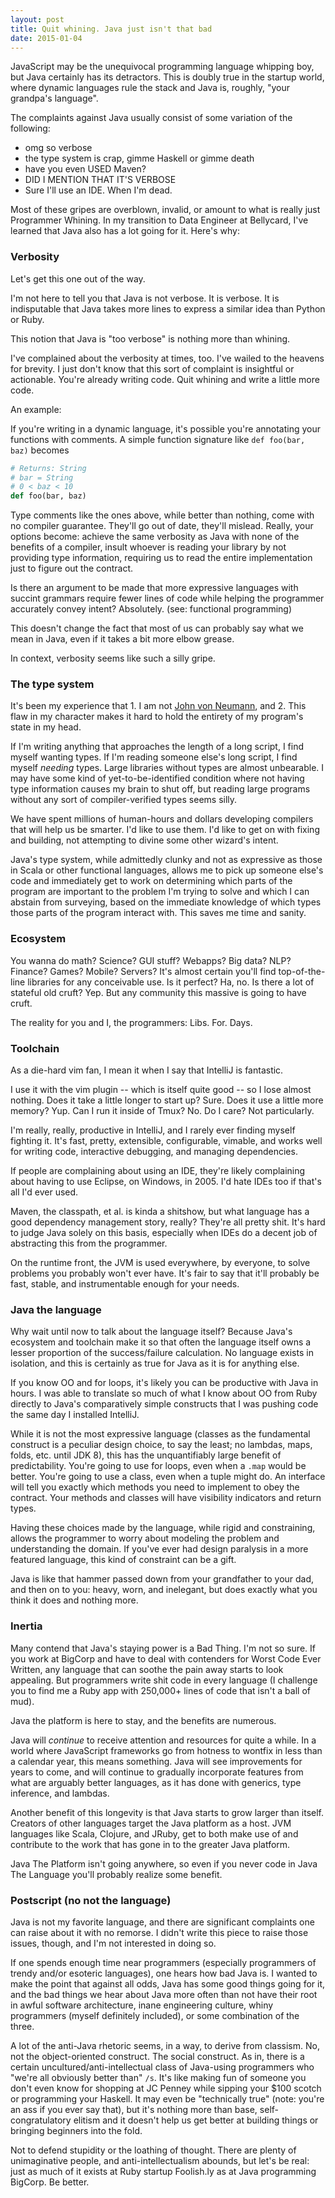 ```yaml
---
layout: post
title: Quit whining. Java just isn't that bad
date: 2015-01-04
---
```


JavaScript may be the unequivocal programming language whipping boy, but Java
certainly has its detractors. This is doubly true in the startup world,
where dynamic languages rule the stack and Java is, roughly,  "your grandpa's
language".

The complaints against Java usually consist of some variation of the following:

- omg so verbose
- the type system is crap, gimme Haskell or gimme death
- have you even USED Maven?
- DID I MENTION THAT IT'S VERBOSE
- Sure I'll use an IDE. When I'm dead.

Most of these gripes are overblown, invalid, or amount to what is really just
Programmer Whining. In my transition to Data Engineer at Bellycard, I've learned
that Java also has a lot going for it. Here's why:

### Verbosity

Let's get this one out of the way.

I'm not here to tell you that Java is not verbose. It is verbose. It is
indisputable that Java takes more lines to express a similar idea than Python
or Ruby.

This notion that Java is "too verbose" is nothing more than whining.

I've complained about the verbosity at times, too. I've wailed to the heavens
for brevity. I just don't know that this sort of complaint is insightful or
actionable. You're already writing code. Quit whining and write a little more
code.

An example:

If you're writing in a dynamic language, it's possible you're annotating your
functions with comments. A simple function signature like `def foo(bar, baz)`
becomes

```ruby
# Returns: String
# bar = String
# 0 < baz < 10
def foo(bar, baz)
```

Type comments like the ones above, while better than nothing, come with no
compiler guarantee. They'll go out of date, they'll mislead. Really, your
options become: achieve the same verbosity as Java with none of the benefits
of a compiler, insult whoever is reading your library by not providing
type information, requiring us to read the entire implementation just to figure
out the contract.

Is there an argument to be made that more expressive languages with succint
grammars require fewer lines of code while helping the programmer accurately
convey intent? Absolutely. (see: functional programming)

This doesn't change the fact that most of us can probably say what we mean in
Java, even if it takes a bit more elbow grease.

In context, verbosity seems like such a silly gripe.


### The type system

It's been my experience that 1. I am not [John von Neumann](http://en.wikipedia.org/wiki/John_von_Neumann),
 and 2. This flaw
in my character makes it hard to hold the entirety of my program's state in my
head.

If I'm writing anything that approaches the length of a long script,
I find myself wanting types. If I'm reading someone else's long
script, I find myself *needing* types. Large libraries without types are
almost unbearable. I may have some kind of yet-to-be-identified condition where
not having type information causes my brain to shut off, but reading large
programs without any sort of compiler-verified types seems silly.

We have spent millions of human-hours and dollars developing compilers that will
help us be smarter. I'd like to use them. I'd like to get on with fixing and
building, not attempting to divine some other wizard's intent.

Java's type system, while admittedly clunky and not as expressive as
those in Scala or other functional languages, allows me to pick up someone
else's code and immediately get to work on determining which parts of the
program are important to the problem I'm trying to solve and which I can abstain
from surveying, based on the immediate knowledge of which types those parts of
the program interact with. This saves me time and sanity.


### Ecosystem

You wanna do math? Science? GUI stuff? Webapps? Big data? NLP?
Finance? Games? Mobile? Servers? It's almost certain you'll find top-of-the-line
libraries for any conceivable use. Is it perfect? Ha, no. Is there a lot of
stateful old cruft? Yep. But any community this massive is going to have cruft.

The reality for you and I, the programmers: Libs. For. Days.


### Toolchain

As a die-hard vim fan, I mean it when I say that IntelliJ is fantastic.

I use it with the vim plugin -- which is itself quite good -- so I lose
almost nothing. Does it take a little longer to start up? Sure. Does it use a
little more memory? Yup. Can I run it inside of Tmux? No. Do I care? Not
particularly.

I'm really, really, productive in IntelliJ, and I rarely ever finding myself
fighting it. It's fast, pretty, extensible, configurable, vimable, and works
well for writing code, interactive debugging, and managing dependencies.

If people are complaining about using an IDE, they're likely
complaining about having to use Eclipse, on Windows, in 2005. I'd hate IDEs too
if that's all I'd ever used.

Maven, the classpath, et al. is kinda a shitshow, but what language has a good
dependency management story, really? They're all pretty shit. It's hard to judge
Java solely on this basis, especially when IDEs do a decent job of abstracting
this from the programmer.

On the runtime front, the JVM is used everywhere, by everyone, to solve problems
you probably won't ever have. It's fair to say that it'll probably be fast,
stable, and instrumentable enough for your needs.


### Java the language

Why wait until now to talk about the language itself?
Because Java's ecosystem and toolchain make it so that often the
language itself owns a lesser proportion of the success/failure calculation. No
language exists in isolation, and this is certainly as true for Java as it is
for anything else.

If you know OO and for loops, it's likely you can be productive with Java in
hours. I was able to translate so much of what I know about OO from Ruby
directly to Java's comparatively simple constructs that I was pushing code the
same day I installed IntelliJ.

While it is not the most expressive language (classes as the fundamental
construct is a peculiar design choice, to say the least; no
lambdas, maps, folds, etc. until JDK 8), this has the unquantifiably large
benefit of predictability. You're going to use for loops, even when a `.map`
would be better. You're going to use a class, even when a tuple might
do. An interface will tell you exactly which methods you need to implement to
obey the contract. Your methods and classes will have visibility indicators and
return types.

Having these choices made by the language, while rigid and constraining,
allows the programmer to worry about modeling the problem and understanding the
domain. If you've ever had design paralysis in a more featured language, this
kind of constraint can be a gift.

Java is like that hammer passed down from your grandfather to
your dad, and then on to you: heavy, worn, and inelegant, but does exactly what
you think it does and nothing more.


### Inertia

Many contend that Java's staying power is a Bad Thing. I'm not so sure. If
you work at BigCorp and have to deal with contenders for Worst Code Ever
Written, any language that can soothe the pain away starts to look appealing.
But programmers write shit code in every language (I challenge you to find me a
Ruby app with 250,000+ lines of code that isn't a ball of mud).

Java the platform is here to stay, and the benefits are numerous.

Java will *continue* to receive attention and resources for quite a while.
In a world where JavaScript frameworks go from hotness to wontfix in less than
a calendar year, this means something. Java will see improvements for years to
come, and will continue to gradually incorporate features from what are arguably
better languages, as it has done with generics, type inference, and lambdas.

Another benefit of this longevity is that Java starts to grow larger than
itself. Creators of other languages target the Java platform as a host. JVM
languages like Scala, Clojure, and JRuby, get to both make
use of and contribute to the work that has gone in to the greater Java platform.

Java The Platform isn't going anywhere, so even if you never code in Java
The Language you'll probably realize some benefit.


### Postscript (no not the language)

Java is not my favorite language, and there are significant
complaints one can raise about it with no remorse. I didn't write this piece to
raise those issues, though, and I'm not interested in doing so.

If one spends enough time near programmers (especially
programmers of trendy and/or esoteric languages), one hears how bad
Java is. I wanted to make the point that against all odds, Java has some good
things going for it, and the bad things we hear about Java more often than
not have their root in awful software architecture, inane engineering culture,
whiny programmers (myself definitely included), or some combination of the three.

A lot of the anti-Java rhetoric seems, in a way, to derive from classism. No,
not the object-oriented construct. The social construct. As in, there is a
certain uncultured/anti-intellectual class of Java-using programmers who "we're
all obviously better than" `/s`. It's like making fun of someone you
don't even know for shopping at JC Penney while sipping your $100 scotch or
programming your Haskell. It may even be "technically true" (note: you're an ass
if you ever say that), but it's nothing more than base, self-congratulatory
elitism and it doesn't help us get better at building things or bringing
beginners into the fold.

Not to defend stupidity or the loathing of thought. There are plenty of
unimaginative people, and anti-intellectualism abounds, but let's be real:
just as much of it exists at Ruby startup Foolish.ly as at
Java programming BigCorp. Be better.
